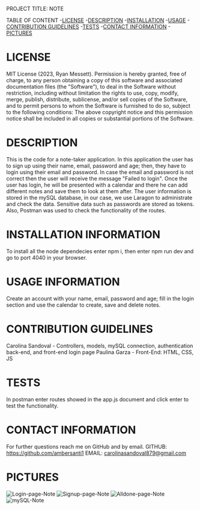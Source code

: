 PROJECT TITLE: NOTE

TABLE OF CONTENT
-[LICENSE](#LICENSE)
-[DESCRIPTION](#DESCRIPTION)
-[INSTALLATION](#INSTALLATION)
-[USAGE](#USAGE)
-[CONTRIBUTION GUIDELINES](#CONTRIBUTION-GUIDELINES)
-[TESTS](#TESTS)
-[CONTACT INFORMATION](#CONTACT-INFORMATION)
-[PICTURES](#PICTURES)

# LICENSE
MIT License (2023, Ryan Messett). Permission is hereby granted, free of charge, to any person obtaining a copy of this software and associated documentation files (the "Software"), to deal in the Software without restriction, including without limitation the rights to use, copy, modify, merge, publish, distribute, sublicense, and/or sell copies of the Software, and to permit persons to whom the Software is furnished to do so, subject to the following conditions: The above copyright notice and this permission notice shall be included in all copies or substantial portions of the Software.

# DESCRIPTION
This is the code for a note-taker application. In this application the user has to sign up using their name, email, password and age; then, they have to login using their email and password. In case the email and password is not correct then the user will receive the message "Failed to login". Once the user has login, he will be presented with a calendar and there he can add different notes and save them to look at them after. 
The user information is stored in the mySQL database, in our case, we use Laragon to administrate and check the data. Sensitive data such as passwords are stored as tokens. Also, Postman was used to check the functionality of the routes. 

# INSTALLATION INFORMATION
  To install all the node dependecies enter npm i, then enter npm run dev and go to port 4040 in your browser.

# USAGE INFORMATION
  Create an account with your name, email, password and age; fill in the login section and use the calendar to create, save and delete notes.

# CONTRIBUTION GUIDELINES
  Carolina Sandoval - Controllers, models, mySQL connection, authentication back-end, and front-end login page
  Paulina Garza - Front-End: HTML, CSS, JS

# TESTS
  In postman enter routes showed in the app.js document and click enter to test the functionality.

# CONTACT INFORMATION
For further questions reach me on GitHub and by email.
GITHUB: https://github.com/ambersanti1
EMAIL: carolinasandoval879@gmail.com 

# PICTURES
![Login-page-Note](https://github.com/juanmcervantes/project-2/assets/115123137/013d4b9a-7b81-4c60-9f5a-063fad75022a)
![Signup-page-Note](https://github.com/juanmcervantes/project-2/assets/115123137/f7e89964-c2b3-4515-8558-b9d5c1dcf1ec)
![Alldone-page-Note](https://github.com/juanmcervantes/project-2/assets/115123137/9081ee32-133b-4a66-b69c-b97d1d5091a5)
![mySQL-Note](https://github.com/juanmcervantes/project-2/assets/115123137/ba8fb997-9278-4b86-8d9f-a8322bbed60c)

